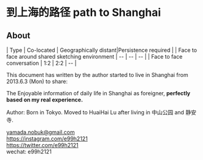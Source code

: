 
到上海的路径 path to Shanghai
=======



## About


| Type | Co-located | Geographically distant|Persistence required |
| Face to face around shared sketching environment | -- | -- | -- |
| Face to face conversation | 1:2 | 2:2 | -- |








This document has written by the author started to live in Shanghai from 2013.6.3 (Mon) to share:

The Enjoyable information of daily life in Shanghai as foreigner, **perfectly based on my real experience.**


Author: Born in Tokyo.
Moved to HuaiHai Lu after living in 中山公园 and 静安寺.


[yamada.nobuk@gmail.com](mailto:yamada.nobuk@gmail.com) <br>
https://instagram.com/e99h2121 <br>
https://twitter.com/e99h2121 <br>
wechat: e99h2121


